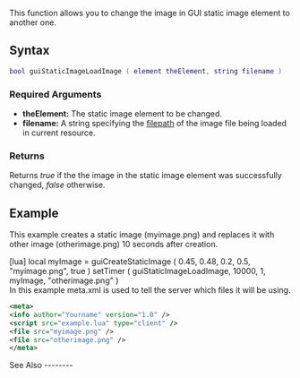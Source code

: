 This function allows you to change the image in GUI static image element to another one.

Syntax
------

``` lua
bool guiStaticImageLoadImage ( element theElement, string filename )
```

### Required Arguments

-   **theElement:** The static image element to be changed.
-   **filename:** A string specifying the [filepath](/filepath.md "wikilink") of the image file being loaded in current resource.

### Returns

Returns *true* if the the image in the static image element was successfully changed, *false* otherwise.

Example
-------

This example creates a static image (myimage.png) and replaces it with other image (otherimage.png) 10 seconds after creation.

<section name="Client-side script (example.lua)" class="client" show="true">
    [lua]
    local myImage = guiCreateStaticImage ( 0.45, 0.48, 0.2, 0.5, "myimage.png", true )
    setTimer ( guiStaticImageLoadImage, 10000, 1, myImage, "otherimage.png" )

</section>
<section name="meta.xml" class="server" show="true">
In this example meta.xml is used to tell the server which files it will be using.

``` xml
<meta>
<info author="Yourname" version="1.0" />
<script src="example.lua" type="client" />
<file src="myimage.png" />
<file src="otherimage.png" />
</meta>
```

</section>
See Also
--------
